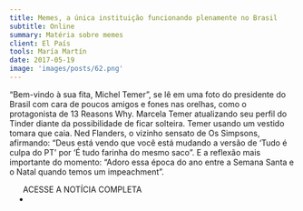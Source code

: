 ```yaml
---
title: Memes, a única instituição funcionando plenamente no Brasil
subtitle: Online
summary: Matéria sobre memes
client: El País
tools: María Martín
date: 2017-05-19
image: 'images/posts/62.png'
---
```


“Bem-vindo à sua fita, Michel Temer”, se lê em uma foto do presidente do Brasil com cara de poucos amigos e fones nas orelhas, como o protagonista de 13 Reasons Why. Marcela Temer atualizando seu perfil do Tinder diante da possibilidade de ficar solteira. Temer usando um vestido tomara que caia. Ned Flanders, o vizinho sensato de Os Simpsons, afirmando: “Deus está vendo que você está mudando a versão de ‘Tudo é culpa do PT’ por ‘É tudo farinha do mesmo saco”. E a reflexão mais importante do momento: “Adoro essa época do ano entre a Semana Santa e o Natal quando temos um impeachment”.

<div class="post__share"><ul class="share__list list-reset">ACESSE A NOTÍCIA COMPLETA<li class="share__item" style="margin-left: 10px"><a class="share__link share__facebook" style="background: #fa5657" href="https://brasil.elpais.com/brasil/2017/05/18/politica/1495122702_582065.html?id_externo_rsoc=FB_BR_CM 
onclick=window.open(this.href, 'pop-up', 'left=20,top=20,width=500,height=500,toolbar=1,resizable=0'); return false;" title="Link" rel="nofollow"><i class="fa-solid fa-link"></i></a></li></ul></div>
<!-- <div class="gallery-box"><div class="gallery"><img src="/clipping/images/example-1.jpg" loading="lazy" alt="Project"><img src="/clipping/images/example-2.jpg" loading="lazy" alt="Project"></div><em>Gallery / <a href="https://www.freepik.com/" target="_blank">Freepic</a></em></div> -->
